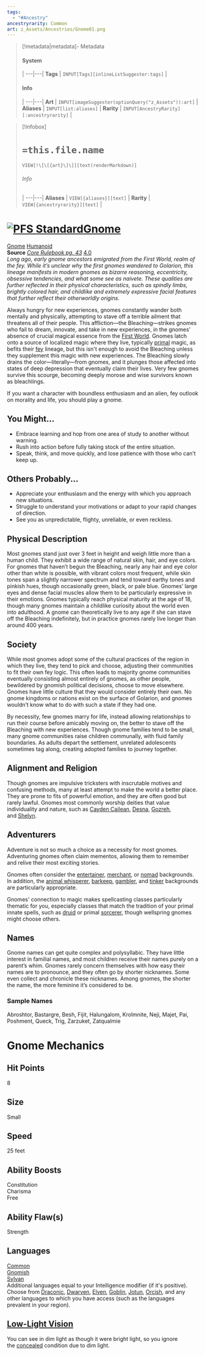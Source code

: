 ```yaml
---
tags:
  - "#Ancestry"
ancestryrarity: Common
art: z_Assets/Ancestries/Gnome01.png
---
```


> [!metadata|metadata]- Metadata 
> #### System
>  |
> ---|---|
> **Tags** | `INPUT[Tags][inlineListSuggester:tags]` |
> #### Info
>  |
> ---|---|
> **Art** | `INPUT[imageSuggester(optionQuery("z_Assets")):art]` |
> **Aliases** | `INPUT[list:aliases]` |
> **Rarity** | `INPUT[AncestryRarity][:ancestryrarity]` |

> [!infobox]
> # `=this.file.name`
> `VIEW[!\[\[{art}\]\]][text(renderMarkdown)]`
> ###### Info
>  |
> ---|---|
> **Aliases** | `VIEW[{aliases}][text]` |
> **Rarity** | `VIEW[{ancestryrarity}][text]` |

# [![PFS Standard](https://2e.aonprd.com/Images/Icons/PFS_Standard.png "PFS Standard")](https://2e.aonprd.com/PFS.aspx)[Gnome](https://2e.aonprd.com/Ancestries.aspx?ID=3)
[Gnome](https://2e.aonprd.com/Traits.aspx?ID=80) [Humanoid](https://2e.aonprd.com/Traits.aspx?ID=91)   
**Source** [_Core Rulebook pg. 43_](https://paizo.com/products/btq01y0k?Pathfinder-Core-Rulebook) [4.0](https://2e.aonprd.com/Sources.aspx?ID=1)  
_Long ago, early gnome ancestors emigrated from the First World, realm of the fey. While it’s unclear why the first gnomes wandered to Golarion, this lineage manifests in modern gnomes as bizarre reasoning, eccentricity, obsessive tendencies, and what some see as naivete. These qualities are further reflected in their physical characteristics, such as spindly limbs, brightly colored hair, and childlike and extremely expressive facial features that further reflect their otherworldly origins._  
  
Always hungry for new experiences, gnomes constantly wander both mentally and physically, attempting to stave off a terrible ailment that threatens all of their people. This affliction—the Bleaching—strikes gnomes who fail to dream, innovate, and take in new experiences, in the gnomes' absence of crucial magical essence from the [First World](https://2e.aonprd.com/Planes.aspx?ID=10). Gnomes latch onto a source of localized magic where they live, typically [primal](https://2e.aonprd.com/SpellLists.aspx?Tradition=4) magic, as befits their [fey](https://2e.aonprd.com/Traits.aspx?ID=69) lineage, but this isn't enough to avoid the Bleaching unless they supplement this magic with new experiences. The Bleaching slowly drains the color—literally—from gnomes, and it plunges those affected into states of deep depression that eventually claim their lives. Very few gnomes survive this scourge, becoming deeply morose and wise survivors known as bleachlings.  
  
If you want a character with boundless enthusiasm and an alien, fey outlook on morality and life, you should play a gnome.

## You Might...

-   Embrace learning and hop from one area of study to another without warning.
-   Rush into action before fully taking stock of the entire situation.
-   Speak, think, and move quickly, and lose patience with those who can’t keep up.

## Others Probably...

-   Appreciate your enthusiasm and the energy with which you approach new situations.
-   Struggle to understand your motivations or adapt to your rapid changes of direction.
-   See you as unpredictable, flighty, unreliable, or even reckless.

## Physical Description

Most gnomes stand just over 3 feet in height and weigh little more than a human child. They exhibit a wide range of natural skin, hair, and eye colors. For gnomes that haven’t begun the Bleaching, nearly any hair and eye color other than white is possible, with vibrant colors most frequent, while skin tones span a slightly narrower spectrum and tend toward earthy tones and pinkish hues, though occasionally green, black, or pale blue. Gnomes’ large eyes and dense facial muscles allow them to be particularly expressive in their emotions. Gnomes typically reach physical maturity at the age of 18, though many gnomes maintain a childlike curiosity about the world even into adulthood. A gnome can theoretically live to any age if she can stave off the Bleaching indefinitely, but in practice gnomes rarely live longer than around 400 years.  

## Society

While most gnomes adopt some of the cultural practices of the region in which they live, they tend to pick and choose, adjusting their communities to fit their own fey logic. This often leads to majority gnome communities eventually consisting almost entirely of gnomes, as other people, bewildered by gnomish political decisions, choose to move elsewhere. Gnomes have little culture that they would consider entirely their own. No gnome kingdoms or nations exist on the surface of Golarion, and gnomes wouldn’t know what to do with such a state if they had one.  
  
By necessity, few gnomes marry for life, instead allowing relationships to run their course before amicably moving on, the better to stave off the Bleaching with new experiences. Though gnome families tend to be small, many gnome communities raise children communally, with fluid family boundaries. As adults depart the settlement, unrelated adolescents sometimes tag along, creating adopted families to journey together.  

## Alignment and Religion

Though gnomes are impulsive tricksters with inscrutable motives and confusing methods, many at least attempt to make the world a better place. They are prone to fits of powerful emotion, and they are often good but rarely lawful. Gnomes most commonly worship deities that value individuality and nature, such as [Cayden Cailean](https://2e.aonprd.com/Deities.aspx?ID=4), [Desna](https://2e.aonprd.com/Deities.aspx?ID=5), [Gozreh](https://2e.aonprd.com/Deities.aspx?ID=8), and [Shelyn](https://2e.aonprd.com/Deities.aspx?ID=17).  

## Adventurers

Adventure is not so much a choice as a necessity for most gnomes. Adventuring gnomes often claim mementos, allowing them to remember and relive their most exciting stories.  
  
Gnomes often consider the [entertainer](https://2e.aonprd.com/Backgrounds.aspx?ID=13), [merchant](https://2e.aonprd.com/Backgrounds.aspx?ID=25), or [nomad](https://2e.aonprd.com/Backgrounds.aspx?ID=28) backgrounds. In addition, the [animal whisperer](https://2e.aonprd.com/Backgrounds.aspx?ID=3), [barkeep](https://2e.aonprd.com/Backgrounds.aspx?ID=6), [gambler](https://2e.aonprd.com/Backgrounds.aspx?ID=17), and [tinker](https://2e.aonprd.com/Backgrounds.aspx?ID=34) backgrounds are particularly appropriate.  
  
Gnomes' connection to magic makes spellcasting classes particularly thematic for you, especially classes that match the tradition of your primal innate spells, such as [druid](https://2e.aonprd.com/Classes.aspx?ID=6) or primal [sorcerer](https://2e.aonprd.com/Classes.aspx?ID=11), though wellspring gnomes might choose others.  

## Names

Gnome names can get quite complex and polysyllabic. They have little interest in familial names, and most children receive their names purely on a parent’s whim. Gnomes rarely concern themselves with how easy their names are to pronounce, and they often go by shorter nicknames. Some even collect and chronicle these nicknames. Among gnomes, the shorter the name, the more feminine it’s considered to be.  

### Sample Names

Abroshtor, Bastargre, Besh, Fijit, Halungalom, Krolmnite, Neji, Majet, Pai, Poshment, Queck, Trig, Zarzuket, Zatqualmie

# Gnome Mechanics

## Hit Points

8  

## Size

Small  

## Speed

25 feet  

## Ability Boosts

Constitution  
Charisma  
Free  

## Ability Flaw(s)

Strength  

## Languages

[Common](https://2e.aonprd.com/Languages.aspx?ID=1)  
[Gnomish](https://2e.aonprd.com/Languages.aspx?ID=5)  
[Sylvan](https://2e.aonprd.com/Languages.aspx?ID=10)  
Additional languages equal to your Intelligence modifier (if it's positive). Choose from [Draconic](https://2e.aonprd.com/Languages.aspx?ID=2), [Dwarven](https://2e.aonprd.com/Languages.aspx?ID=3), [Elven](https://2e.aonprd.com/Languages.aspx?ID=4), [Goblin](https://2e.aonprd.com/Languages.aspx?ID=6), [Jotun](https://2e.aonprd.com/Languages.aspx?ID=8), [Orcish](https://2e.aonprd.com/Languages.aspx?ID=9), and any other languages to which you have access (such as the languages prevalent in your region).

## [Low-Light Vision](https://2e.aonprd.com/Rules.aspx?ID=416)

You can see in dim light as though it were bright light, so you ignore the [concealed](https://2e.aonprd.com/Conditions.aspx?ID=4) condition due to dim light.